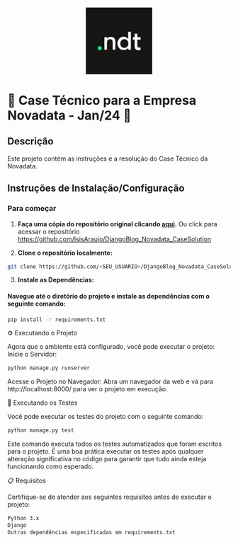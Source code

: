 <p align="center">
  <br>
  <img alt="Logo da Novadata" width="150" src="novadata.png"/>
  <br>
</p>

# 🚀 Case Técnico para a Empresa Novadata - Jan/24 🚀


## Descrição

Este projeto contém as instruções e a resolução do Case Técnico da Novadata.

## Instruções de Instalação/Configuração

### Para começar

1. **Faça uma cópia do repositório original clicando [aqui](https://github.com/IsisAraujo/DjangoBlog_Novadata_CaseSolution/generate).** Ou click para acessar o repositório https://github.com/IsisAraujo/DjangoBlog_Novadata_CaseSolution

2. **Clone o repositório localmente:**

```bash
git clone https://github.com/<SEU_USUARIO>/DjangoBlog_Novadata_CaseSolution.git
```
3. **Instale as Dependências:**

#### Navegue até o diretório do projeto e instale as dependências com o seguinte comando:

```bash
pip install -r requirements.txt
```

⚙️ Executando o Projeto

Agora que o ambiente está configurado, você pode executar o projeto:
Inicie o Servidor:

```bash
python manage.py runserver
```
Acesse o Projeto no Navegador:
Abra um navegador da web e vá para http://localhost:8000/ para ver o projeto em execução.

🧪 Executando os Testes

Você pode executar os testes do projeto com o seguinte comando:

```bash
python manage.py test
```
Este comando executa todos os testes automatizados que foram escritos para o projeto. É uma boa prática executar os testes após qualquer alteração significativa no código para garantir que tudo ainda esteja funcionando como esperado.

📋 Requisitos

Certifique-se de atender aos seguintes requisitos antes de executar o projeto:

    Python 3.x
    Django
    Outras dependências especificadas em requirements.txt